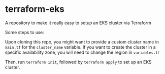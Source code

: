 # terraform-eks
A repository to make it really easy to setup an EKS cluster via Terraform

Some steps to use:

Upon cloning this repo, you might want to provide a custom cluster name in `main.tf` for the `cluster_name` variable. 
If you want to create the cluster in a specific availability zone, you will need to change the region in `variables.tf`

Then, run `terraform init`, followed by `terraform apply` to set up an EKS cluster.

